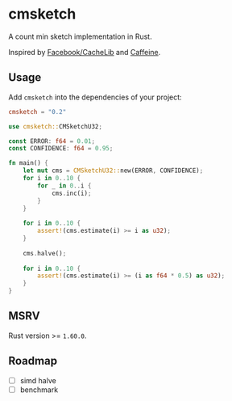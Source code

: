 # cmsketch

A count min sketch implementation in Rust.

Inspired by [Facebook/CacheLib](https://github.com/facebook/cachelib) and [Caffeine](https://github.com/ben-manes/caffeine).

## Usage

Add `cmsketch` into the dependencies of your project: 

```toml
cmsketch = "0.2"
```

```rust
use cmsketch::CMSketchU32;

const ERROR: f64 = 0.01;
const CONFIDENCE: f64 = 0.95;

fn main() {
    let mut cms = CMSketchU32::new(ERROR, CONFIDENCE);
    for i in 0..10 {
        for _ in 0..i {
            cms.inc(i);
        }
    }
    
    for i in 0..10 {
        assert!(cms.estimate(i) >= i as u32);
    }
    
    cms.halve();
    
    for i in 0..10 {
        assert!(cms.estimate(i) >= (i as f64 * 0.5) as u32);
    }
}
```

## MSRV

Rust version >= `1.60.0`.

## Roadmap

- [ ] simd halve
- [ ] benchmark
